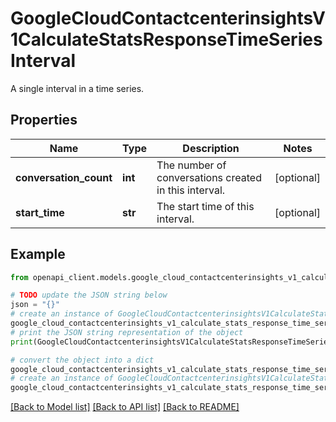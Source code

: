 # GoogleCloudContactcenterinsightsV1CalculateStatsResponseTimeSeriesInterval

A single interval in a time series.

## Properties

Name | Type | Description | Notes
------------ | ------------- | ------------- | -------------
**conversation_count** | **int** | The number of conversations created in this interval. | [optional] 
**start_time** | **str** | The start time of this interval. | [optional] 

## Example

```python
from openapi_client.models.google_cloud_contactcenterinsights_v1_calculate_stats_response_time_series_interval import GoogleCloudContactcenterinsightsV1CalculateStatsResponseTimeSeriesInterval

# TODO update the JSON string below
json = "{}"
# create an instance of GoogleCloudContactcenterinsightsV1CalculateStatsResponseTimeSeriesInterval from a JSON string
google_cloud_contactcenterinsights_v1_calculate_stats_response_time_series_interval_instance = GoogleCloudContactcenterinsightsV1CalculateStatsResponseTimeSeriesInterval.from_json(json)
# print the JSON string representation of the object
print(GoogleCloudContactcenterinsightsV1CalculateStatsResponseTimeSeriesInterval.to_json())

# convert the object into a dict
google_cloud_contactcenterinsights_v1_calculate_stats_response_time_series_interval_dict = google_cloud_contactcenterinsights_v1_calculate_stats_response_time_series_interval_instance.to_dict()
# create an instance of GoogleCloudContactcenterinsightsV1CalculateStatsResponseTimeSeriesInterval from a dict
google_cloud_contactcenterinsights_v1_calculate_stats_response_time_series_interval_from_dict = GoogleCloudContactcenterinsightsV1CalculateStatsResponseTimeSeriesInterval.from_dict(google_cloud_contactcenterinsights_v1_calculate_stats_response_time_series_interval_dict)
```
[[Back to Model list]](../README.md#documentation-for-models) [[Back to API list]](../README.md#documentation-for-api-endpoints) [[Back to README]](../README.md)


